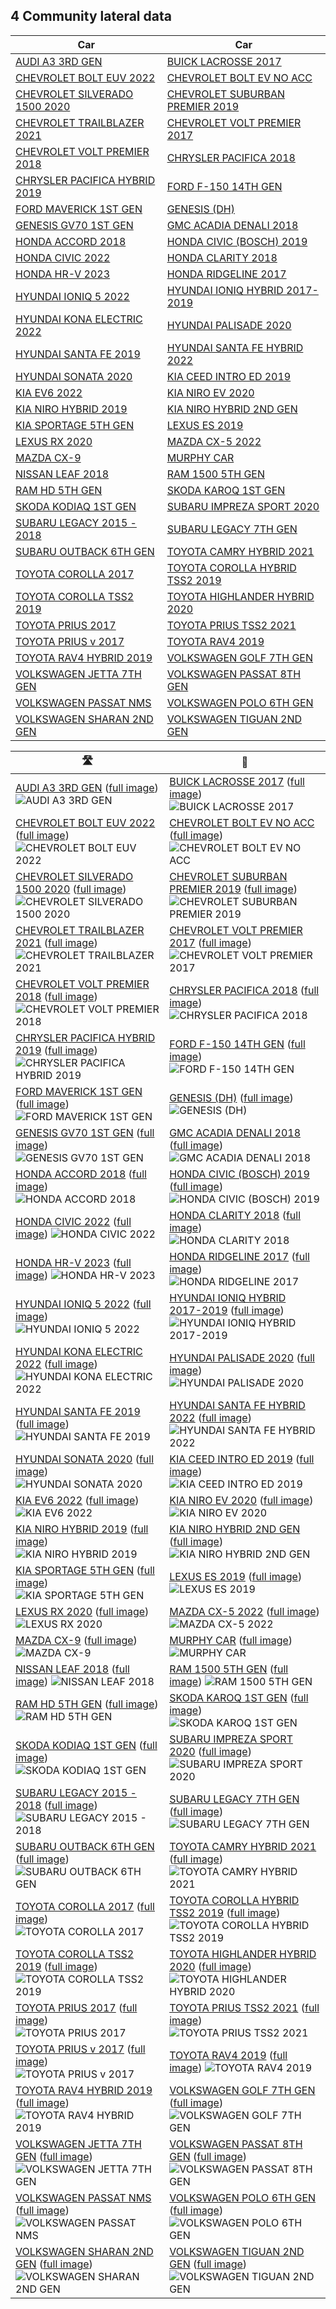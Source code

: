 
## 4 Community lateral data


| Car | Car |
|-|-|
| [AUDI A3 3RD GEN](https://raw.github.com/twilsonco/openpilot/log-info/data/4%20Community%20lateral%20data/./AUDI%20A3%203RD%20GEN.png) |  [BUICK LACROSSE 2017](https://raw.github.com/twilsonco/openpilot/log-info/data/4%20Community%20lateral%20data/./BUICK%20LACROSSE%202017.png) |
| [CHEVROLET BOLT EUV 2022](https://raw.github.com/twilsonco/openpilot/log-info/data/4%20Community%20lateral%20data/./CHEVROLET%20BOLT%20EUV%202022.png) |  [CHEVROLET BOLT EV NO ACC](https://raw.github.com/twilsonco/openpilot/log-info/data/4%20Community%20lateral%20data/./CHEVROLET%20BOLT%20EV%20NO%20ACC.png) |
| [CHEVROLET SILVERADO 1500 2020](https://raw.github.com/twilsonco/openpilot/log-info/data/4%20Community%20lateral%20data/./CHEVROLET%20SILVERADO%201500%202020.png) |  [CHEVROLET SUBURBAN PREMIER 2019](https://raw.github.com/twilsonco/openpilot/log-info/data/4%20Community%20lateral%20data/./CHEVROLET%20SUBURBAN%20PREMIER%202019.png) |
| [CHEVROLET TRAILBLAZER 2021](https://raw.github.com/twilsonco/openpilot/log-info/data/4%20Community%20lateral%20data/./CHEVROLET%20TRAILBLAZER%202021.png) |  [CHEVROLET VOLT PREMIER 2017](https://raw.github.com/twilsonco/openpilot/log-info/data/4%20Community%20lateral%20data/./CHEVROLET%20VOLT%20PREMIER%202017.png) |
| [CHEVROLET VOLT PREMIER 2018](https://raw.github.com/twilsonco/openpilot/log-info/data/4%20Community%20lateral%20data/./CHEVROLET%20VOLT%20PREMIER%202018.png) |  [CHRYSLER PACIFICA 2018](https://raw.github.com/twilsonco/openpilot/log-info/data/4%20Community%20lateral%20data/./CHRYSLER%20PACIFICA%202018.png) |
| [CHRYSLER PACIFICA HYBRID 2019](https://raw.github.com/twilsonco/openpilot/log-info/data/4%20Community%20lateral%20data/./CHRYSLER%20PACIFICA%20HYBRID%202019.png) |  [FORD F-150 14TH GEN](https://raw.github.com/twilsonco/openpilot/log-info/data/4%20Community%20lateral%20data/./FORD%20F-150%2014TH%20GEN.png) |
| [FORD MAVERICK 1ST GEN](https://raw.github.com/twilsonco/openpilot/log-info/data/4%20Community%20lateral%20data/./FORD%20MAVERICK%201ST%20GEN.png) |  [GENESIS (DH)](https://raw.github.com/twilsonco/openpilot/log-info/data/4%20Community%20lateral%20data/./GENESIS%20(DH).png) |
| [GENESIS GV70 1ST GEN](https://raw.github.com/twilsonco/openpilot/log-info/data/4%20Community%20lateral%20data/./GENESIS%20GV70%201ST%20GEN.png) |  [GMC ACADIA DENALI 2018](https://raw.github.com/twilsonco/openpilot/log-info/data/4%20Community%20lateral%20data/./GMC%20ACADIA%20DENALI%202018.png) |
| [HONDA ACCORD 2018](https://raw.github.com/twilsonco/openpilot/log-info/data/4%20Community%20lateral%20data/./HONDA%20ACCORD%202018.png) |  [HONDA CIVIC (BOSCH) 2019](https://raw.github.com/twilsonco/openpilot/log-info/data/4%20Community%20lateral%20data/./HONDA%20CIVIC%20(BOSCH)%202019.png) |
| [HONDA CIVIC 2022](https://raw.github.com/twilsonco/openpilot/log-info/data/4%20Community%20lateral%20data/./HONDA%20CIVIC%202022.png) |  [HONDA CLARITY 2018](https://raw.github.com/twilsonco/openpilot/log-info/data/4%20Community%20lateral%20data/./HONDA%20CLARITY%202018.png) |
| [HONDA HR-V 2023](https://raw.github.com/twilsonco/openpilot/log-info/data/4%20Community%20lateral%20data/./HONDA%20HR-V%202023.png) |  [HONDA RIDGELINE 2017](https://raw.github.com/twilsonco/openpilot/log-info/data/4%20Community%20lateral%20data/./HONDA%20RIDGELINE%202017.png) |
| [HYUNDAI IONIQ 5 2022](https://raw.github.com/twilsonco/openpilot/log-info/data/4%20Community%20lateral%20data/./HYUNDAI%20IONIQ%205%202022.png) |  [HYUNDAI IONIQ HYBRID 2017-2019](https://raw.github.com/twilsonco/openpilot/log-info/data/4%20Community%20lateral%20data/./HYUNDAI%20IONIQ%20HYBRID%202017-2019.png) |
| [HYUNDAI KONA ELECTRIC 2022](https://raw.github.com/twilsonco/openpilot/log-info/data/4%20Community%20lateral%20data/./HYUNDAI%20KONA%20ELECTRIC%202022.png) |  [HYUNDAI PALISADE 2020](https://raw.github.com/twilsonco/openpilot/log-info/data/4%20Community%20lateral%20data/./HYUNDAI%20PALISADE%202020.png) |
| [HYUNDAI SANTA FE 2019](https://raw.github.com/twilsonco/openpilot/log-info/data/4%20Community%20lateral%20data/./HYUNDAI%20SANTA%20FE%202019.png) |  [HYUNDAI SANTA FE HYBRID 2022](https://raw.github.com/twilsonco/openpilot/log-info/data/4%20Community%20lateral%20data/./HYUNDAI%20SANTA%20FE%20HYBRID%202022.png) |
| [HYUNDAI SONATA 2020](https://raw.github.com/twilsonco/openpilot/log-info/data/4%20Community%20lateral%20data/./HYUNDAI%20SONATA%202020.png) |  [KIA CEED INTRO ED 2019](https://raw.github.com/twilsonco/openpilot/log-info/data/4%20Community%20lateral%20data/./KIA%20CEED%20INTRO%20ED%202019.png) |
| [KIA EV6 2022](https://raw.github.com/twilsonco/openpilot/log-info/data/4%20Community%20lateral%20data/./KIA%20EV6%202022.png) |  [KIA NIRO EV 2020](https://raw.github.com/twilsonco/openpilot/log-info/data/4%20Community%20lateral%20data/./KIA%20NIRO%20EV%202020.png) |
| [KIA NIRO HYBRID 2019](https://raw.github.com/twilsonco/openpilot/log-info/data/4%20Community%20lateral%20data/./KIA%20NIRO%20HYBRID%202019.png) |  [KIA NIRO HYBRID 2ND GEN](https://raw.github.com/twilsonco/openpilot/log-info/data/4%20Community%20lateral%20data/./KIA%20NIRO%20HYBRID%202ND%20GEN.png) |
| [KIA SPORTAGE 5TH GEN](https://raw.github.com/twilsonco/openpilot/log-info/data/4%20Community%20lateral%20data/./KIA%20SPORTAGE%205TH%20GEN.png) |  [LEXUS ES 2019](https://raw.github.com/twilsonco/openpilot/log-info/data/4%20Community%20lateral%20data/./LEXUS%20ES%202019.png) |
| [LEXUS RX 2020](https://raw.github.com/twilsonco/openpilot/log-info/data/4%20Community%20lateral%20data/./LEXUS%20RX%202020.png) |  [MAZDA CX-5 2022](https://raw.github.com/twilsonco/openpilot/log-info/data/4%20Community%20lateral%20data/./MAZDA%20CX-5%202022.png) |
| [MAZDA CX-9](https://raw.github.com/twilsonco/openpilot/log-info/data/4%20Community%20lateral%20data/./MAZDA%20CX-9.png) |  [MURPHY CAR](https://raw.github.com/twilsonco/openpilot/log-info/data/4%20Community%20lateral%20data/./MURPHY%20CAR.png) |
| [NISSAN LEAF 2018](https://raw.github.com/twilsonco/openpilot/log-info/data/4%20Community%20lateral%20data/./NISSAN%20LEAF%202018.png) |  [RAM 1500 5TH GEN](https://raw.github.com/twilsonco/openpilot/log-info/data/4%20Community%20lateral%20data/./RAM%201500%205TH%20GEN.png) |
| [RAM HD 5TH GEN](https://raw.github.com/twilsonco/openpilot/log-info/data/4%20Community%20lateral%20data/./RAM%20HD%205TH%20GEN.png) |  [SKODA KAROQ 1ST GEN](https://raw.github.com/twilsonco/openpilot/log-info/data/4%20Community%20lateral%20data/./SKODA%20KAROQ%201ST%20GEN.png) |
| [SKODA KODIAQ 1ST GEN](https://raw.github.com/twilsonco/openpilot/log-info/data/4%20Community%20lateral%20data/./SKODA%20KODIAQ%201ST%20GEN.png) |  [SUBARU IMPREZA SPORT 2020](https://raw.github.com/twilsonco/openpilot/log-info/data/4%20Community%20lateral%20data/./SUBARU%20IMPREZA%20SPORT%202020.png) |
| [SUBARU LEGACY 2015 - 2018](https://raw.github.com/twilsonco/openpilot/log-info/data/4%20Community%20lateral%20data/./SUBARU%20LEGACY%202015%20-%202018.png) |  [SUBARU LEGACY 7TH GEN](https://raw.github.com/twilsonco/openpilot/log-info/data/4%20Community%20lateral%20data/./SUBARU%20LEGACY%207TH%20GEN.png) |
| [SUBARU OUTBACK 6TH GEN](https://raw.github.com/twilsonco/openpilot/log-info/data/4%20Community%20lateral%20data/./SUBARU%20OUTBACK%206TH%20GEN.png) |  [TOYOTA CAMRY HYBRID 2021](https://raw.github.com/twilsonco/openpilot/log-info/data/4%20Community%20lateral%20data/./TOYOTA%20CAMRY%20HYBRID%202021.png) |
| [TOYOTA COROLLA 2017](https://raw.github.com/twilsonco/openpilot/log-info/data/4%20Community%20lateral%20data/./TOYOTA%20COROLLA%202017.png) |  [TOYOTA COROLLA HYBRID TSS2 2019](https://raw.github.com/twilsonco/openpilot/log-info/data/4%20Community%20lateral%20data/./TOYOTA%20COROLLA%20HYBRID%20TSS2%202019.png) |
| [TOYOTA COROLLA TSS2 2019](https://raw.github.com/twilsonco/openpilot/log-info/data/4%20Community%20lateral%20data/./TOYOTA%20COROLLA%20TSS2%202019.png) |  [TOYOTA HIGHLANDER HYBRID 2020](https://raw.github.com/twilsonco/openpilot/log-info/data/4%20Community%20lateral%20data/./TOYOTA%20HIGHLANDER%20HYBRID%202020.png) |
| [TOYOTA PRIUS 2017](https://raw.github.com/twilsonco/openpilot/log-info/data/4%20Community%20lateral%20data/./TOYOTA%20PRIUS%202017.png) |  [TOYOTA PRIUS TSS2 2021](https://raw.github.com/twilsonco/openpilot/log-info/data/4%20Community%20lateral%20data/./TOYOTA%20PRIUS%20TSS2%202021.png) |
| [TOYOTA PRIUS v 2017](https://raw.github.com/twilsonco/openpilot/log-info/data/4%20Community%20lateral%20data/./TOYOTA%20PRIUS%20v%202017.png) |  [TOYOTA RAV4 2019](https://raw.github.com/twilsonco/openpilot/log-info/data/4%20Community%20lateral%20data/./TOYOTA%20RAV4%202019.png) |
| [TOYOTA RAV4 HYBRID 2019](https://raw.github.com/twilsonco/openpilot/log-info/data/4%20Community%20lateral%20data/./TOYOTA%20RAV4%20HYBRID%202019.png) |  [VOLKSWAGEN GOLF 7TH GEN](https://raw.github.com/twilsonco/openpilot/log-info/data/4%20Community%20lateral%20data/./VOLKSWAGEN%20GOLF%207TH%20GEN.png) |
| [VOLKSWAGEN JETTA 7TH GEN](https://raw.github.com/twilsonco/openpilot/log-info/data/4%20Community%20lateral%20data/./VOLKSWAGEN%20JETTA%207TH%20GEN.png) |  [VOLKSWAGEN PASSAT 8TH GEN](https://raw.github.com/twilsonco/openpilot/log-info/data/4%20Community%20lateral%20data/./VOLKSWAGEN%20PASSAT%208TH%20GEN.png) |
| [VOLKSWAGEN PASSAT NMS](https://raw.github.com/twilsonco/openpilot/log-info/data/4%20Community%20lateral%20data/./VOLKSWAGEN%20PASSAT%20NMS.png) |  [VOLKSWAGEN POLO 6TH GEN](https://raw.github.com/twilsonco/openpilot/log-info/data/4%20Community%20lateral%20data/./VOLKSWAGEN%20POLO%206TH%20GEN.png) |
| [VOLKSWAGEN SHARAN 2ND GEN](https://raw.github.com/twilsonco/openpilot/log-info/data/4%20Community%20lateral%20data/./VOLKSWAGEN%20SHARAN%202ND%20GEN.png) |  [VOLKSWAGEN TIGUAN 2ND GEN](https://raw.github.com/twilsonco/openpilot/log-info/data/4%20Community%20lateral%20data/./VOLKSWAGEN%20TIGUAN%202ND%20GEN.png) |


| 🛣️ | 🚗 |
| --- | --- |
| [AUDI A3 3RD GEN](#table-of-contents) ([full image](https://raw.github.com/twilsonco/openpilot/log-info/data/4%20Community%20lateral%20data/./AUDI%20A3%203RD%20GEN.png)) ![AUDI A3 3RD GEN](https://raw.github.com/twilsonco/openpilot/log-info/thumbnails/./AUDI%20A3%203RD%20GEN_thumbnail.jpg)| [BUICK LACROSSE 2017](#table-of-contents) ([full image](https://raw.github.com/twilsonco/openpilot/log-info/data/4%20Community%20lateral%20data/./BUICK%20LACROSSE%202017.png)) ![BUICK LACROSSE 2017](https://raw.github.com/twilsonco/openpilot/log-info/thumbnails/./BUICK%20LACROSSE%202017_thumbnail.jpg)|
| [CHEVROLET BOLT EUV 2022](#table-of-contents) ([full image](https://raw.github.com/twilsonco/openpilot/log-info/data/4%20Community%20lateral%20data/./CHEVROLET%20BOLT%20EUV%202022.png)) ![CHEVROLET BOLT EUV 2022](https://raw.github.com/twilsonco/openpilot/log-info/thumbnails/./CHEVROLET%20BOLT%20EUV%202022_thumbnail.jpg)| [CHEVROLET BOLT EV NO ACC](#table-of-contents) ([full image](https://raw.github.com/twilsonco/openpilot/log-info/data/4%20Community%20lateral%20data/./CHEVROLET%20BOLT%20EV%20NO%20ACC.png)) ![CHEVROLET BOLT EV NO ACC](https://raw.github.com/twilsonco/openpilot/log-info/thumbnails/./CHEVROLET%20BOLT%20EV%20NO%20ACC_thumbnail.jpg)|
| [CHEVROLET SILVERADO 1500 2020](#table-of-contents) ([full image](https://raw.github.com/twilsonco/openpilot/log-info/data/4%20Community%20lateral%20data/./CHEVROLET%20SILVERADO%201500%202020.png)) ![CHEVROLET SILVERADO 1500 2020](https://raw.github.com/twilsonco/openpilot/log-info/thumbnails/./CHEVROLET%20SILVERADO%201500%202020_thumbnail.jpg)| [CHEVROLET SUBURBAN PREMIER 2019](#table-of-contents) ([full image](https://raw.github.com/twilsonco/openpilot/log-info/data/4%20Community%20lateral%20data/./CHEVROLET%20SUBURBAN%20PREMIER%202019.png)) ![CHEVROLET SUBURBAN PREMIER 2019](https://raw.github.com/twilsonco/openpilot/log-info/thumbnails/./CHEVROLET%20SUBURBAN%20PREMIER%202019_thumbnail.jpg)|
| [CHEVROLET TRAILBLAZER 2021](#table-of-contents) ([full image](https://raw.github.com/twilsonco/openpilot/log-info/data/4%20Community%20lateral%20data/./CHEVROLET%20TRAILBLAZER%202021.png)) ![CHEVROLET TRAILBLAZER 2021](https://raw.github.com/twilsonco/openpilot/log-info/thumbnails/./CHEVROLET%20TRAILBLAZER%202021_thumbnail.jpg)| [CHEVROLET VOLT PREMIER 2017](#table-of-contents) ([full image](https://raw.github.com/twilsonco/openpilot/log-info/data/4%20Community%20lateral%20data/./CHEVROLET%20VOLT%20PREMIER%202017.png)) ![CHEVROLET VOLT PREMIER 2017](https://raw.github.com/twilsonco/openpilot/log-info/thumbnails/./CHEVROLET%20VOLT%20PREMIER%202017_thumbnail.jpg)|
| [CHEVROLET VOLT PREMIER 2018](#table-of-contents) ([full image](https://raw.github.com/twilsonco/openpilot/log-info/data/4%20Community%20lateral%20data/./CHEVROLET%20VOLT%20PREMIER%202018.png)) ![CHEVROLET VOLT PREMIER 2018](https://raw.github.com/twilsonco/openpilot/log-info/thumbnails/./CHEVROLET%20VOLT%20PREMIER%202018_thumbnail.jpg)| [CHRYSLER PACIFICA 2018](#table-of-contents) ([full image](https://raw.github.com/twilsonco/openpilot/log-info/data/4%20Community%20lateral%20data/./CHRYSLER%20PACIFICA%202018.png)) ![CHRYSLER PACIFICA 2018](https://raw.github.com/twilsonco/openpilot/log-info/thumbnails/./CHRYSLER%20PACIFICA%202018_thumbnail.jpg)|
| [CHRYSLER PACIFICA HYBRID 2019](#table-of-contents) ([full image](https://raw.github.com/twilsonco/openpilot/log-info/data/4%20Community%20lateral%20data/./CHRYSLER%20PACIFICA%20HYBRID%202019.png)) ![CHRYSLER PACIFICA HYBRID 2019](https://raw.github.com/twilsonco/openpilot/log-info/thumbnails/./CHRYSLER%20PACIFICA%20HYBRID%202019_thumbnail.jpg)| [FORD F-150 14TH GEN](#table-of-contents) ([full image](https://raw.github.com/twilsonco/openpilot/log-info/data/4%20Community%20lateral%20data/./FORD%20F-150%2014TH%20GEN.png)) ![FORD F-150 14TH GEN](https://raw.github.com/twilsonco/openpilot/log-info/thumbnails/./FORD%20F-150%2014TH%20GEN_thumbnail.jpg)|
| [FORD MAVERICK 1ST GEN](#table-of-contents) ([full image](https://raw.github.com/twilsonco/openpilot/log-info/data/4%20Community%20lateral%20data/./FORD%20MAVERICK%201ST%20GEN.png)) ![FORD MAVERICK 1ST GEN](https://raw.github.com/twilsonco/openpilot/log-info/thumbnails/./FORD%20MAVERICK%201ST%20GEN_thumbnail.jpg)| [GENESIS (DH)](#table-of-contents) ([full image](https://raw.github.com/twilsonco/openpilot/log-info/data/4%20Community%20lateral%20data/./GENESIS%20(DH).png)) ![GENESIS (DH)](https://raw.github.com/twilsonco/openpilot/log-info/thumbnails/./GENESIS%20(DH)_thumbnail.jpg)|
| [GENESIS GV70 1ST GEN](#table-of-contents) ([full image](https://raw.github.com/twilsonco/openpilot/log-info/data/4%20Community%20lateral%20data/./GENESIS%20GV70%201ST%20GEN.png)) ![GENESIS GV70 1ST GEN](https://raw.github.com/twilsonco/openpilot/log-info/thumbnails/./GENESIS%20GV70%201ST%20GEN_thumbnail.jpg)| [GMC ACADIA DENALI 2018](#table-of-contents) ([full image](https://raw.github.com/twilsonco/openpilot/log-info/data/4%20Community%20lateral%20data/./GMC%20ACADIA%20DENALI%202018.png)) ![GMC ACADIA DENALI 2018](https://raw.github.com/twilsonco/openpilot/log-info/thumbnails/./GMC%20ACADIA%20DENALI%202018_thumbnail.jpg)|
| [HONDA ACCORD 2018](#table-of-contents) ([full image](https://raw.github.com/twilsonco/openpilot/log-info/data/4%20Community%20lateral%20data/./HONDA%20ACCORD%202018.png)) ![HONDA ACCORD 2018](https://raw.github.com/twilsonco/openpilot/log-info/thumbnails/./HONDA%20ACCORD%202018_thumbnail.jpg)| [HONDA CIVIC (BOSCH) 2019](#table-of-contents) ([full image](https://raw.github.com/twilsonco/openpilot/log-info/data/4%20Community%20lateral%20data/./HONDA%20CIVIC%20(BOSCH)%202019.png)) ![HONDA CIVIC (BOSCH) 2019](https://raw.github.com/twilsonco/openpilot/log-info/thumbnails/./HONDA%20CIVIC%20(BOSCH)%202019_thumbnail.jpg)|
| [HONDA CIVIC 2022](#table-of-contents) ([full image](https://raw.github.com/twilsonco/openpilot/log-info/data/4%20Community%20lateral%20data/./HONDA%20CIVIC%202022.png)) ![HONDA CIVIC 2022](https://raw.github.com/twilsonco/openpilot/log-info/thumbnails/./HONDA%20CIVIC%202022_thumbnail.jpg)| [HONDA CLARITY 2018](#table-of-contents) ([full image](https://raw.github.com/twilsonco/openpilot/log-info/data/4%20Community%20lateral%20data/./HONDA%20CLARITY%202018.png)) ![HONDA CLARITY 2018](https://raw.github.com/twilsonco/openpilot/log-info/thumbnails/./HONDA%20CLARITY%202018_thumbnail.jpg)|
| [HONDA HR-V 2023](#table-of-contents) ([full image](https://raw.github.com/twilsonco/openpilot/log-info/data/4%20Community%20lateral%20data/./HONDA%20HR-V%202023.png)) ![HONDA HR-V 2023](https://raw.github.com/twilsonco/openpilot/log-info/thumbnails/./HONDA%20HR-V%202023_thumbnail.jpg)| [HONDA RIDGELINE 2017](#table-of-contents) ([full image](https://raw.github.com/twilsonco/openpilot/log-info/data/4%20Community%20lateral%20data/./HONDA%20RIDGELINE%202017.png)) ![HONDA RIDGELINE 2017](https://raw.github.com/twilsonco/openpilot/log-info/thumbnails/./HONDA%20RIDGELINE%202017_thumbnail.jpg)|
| [HYUNDAI IONIQ 5 2022](#table-of-contents) ([full image](https://raw.github.com/twilsonco/openpilot/log-info/data/4%20Community%20lateral%20data/./HYUNDAI%20IONIQ%205%202022.png)) ![HYUNDAI IONIQ 5 2022](https://raw.github.com/twilsonco/openpilot/log-info/thumbnails/./HYUNDAI%20IONIQ%205%202022_thumbnail.jpg)| [HYUNDAI IONIQ HYBRID 2017-2019](#table-of-contents) ([full image](https://raw.github.com/twilsonco/openpilot/log-info/data/4%20Community%20lateral%20data/./HYUNDAI%20IONIQ%20HYBRID%202017-2019.png)) ![HYUNDAI IONIQ HYBRID 2017-2019](https://raw.github.com/twilsonco/openpilot/log-info/thumbnails/./HYUNDAI%20IONIQ%20HYBRID%202017-2019_thumbnail.jpg)|
| [HYUNDAI KONA ELECTRIC 2022](#table-of-contents) ([full image](https://raw.github.com/twilsonco/openpilot/log-info/data/4%20Community%20lateral%20data/./HYUNDAI%20KONA%20ELECTRIC%202022.png)) ![HYUNDAI KONA ELECTRIC 2022](https://raw.github.com/twilsonco/openpilot/log-info/thumbnails/./HYUNDAI%20KONA%20ELECTRIC%202022_thumbnail.jpg)| [HYUNDAI PALISADE 2020](#table-of-contents) ([full image](https://raw.github.com/twilsonco/openpilot/log-info/data/4%20Community%20lateral%20data/./HYUNDAI%20PALISADE%202020.png)) ![HYUNDAI PALISADE 2020](https://raw.github.com/twilsonco/openpilot/log-info/thumbnails/./HYUNDAI%20PALISADE%202020_thumbnail.jpg)|
| [HYUNDAI SANTA FE 2019](#table-of-contents) ([full image](https://raw.github.com/twilsonco/openpilot/log-info/data/4%20Community%20lateral%20data/./HYUNDAI%20SANTA%20FE%202019.png)) ![HYUNDAI SANTA FE 2019](https://raw.github.com/twilsonco/openpilot/log-info/thumbnails/./HYUNDAI%20SANTA%20FE%202019_thumbnail.jpg)| [HYUNDAI SANTA FE HYBRID 2022](#table-of-contents) ([full image](https://raw.github.com/twilsonco/openpilot/log-info/data/4%20Community%20lateral%20data/./HYUNDAI%20SANTA%20FE%20HYBRID%202022.png)) ![HYUNDAI SANTA FE HYBRID 2022](https://raw.github.com/twilsonco/openpilot/log-info/thumbnails/./HYUNDAI%20SANTA%20FE%20HYBRID%202022_thumbnail.jpg)|
| [HYUNDAI SONATA 2020](#table-of-contents) ([full image](https://raw.github.com/twilsonco/openpilot/log-info/data/4%20Community%20lateral%20data/./HYUNDAI%20SONATA%202020.png)) ![HYUNDAI SONATA 2020](https://raw.github.com/twilsonco/openpilot/log-info/thumbnails/./HYUNDAI%20SONATA%202020_thumbnail.jpg)| [KIA CEED INTRO ED 2019](#table-of-contents) ([full image](https://raw.github.com/twilsonco/openpilot/log-info/data/4%20Community%20lateral%20data/./KIA%20CEED%20INTRO%20ED%202019.png)) ![KIA CEED INTRO ED 2019](https://raw.github.com/twilsonco/openpilot/log-info/thumbnails/./KIA%20CEED%20INTRO%20ED%202019_thumbnail.jpg)|
| [KIA EV6 2022](#table-of-contents) ([full image](https://raw.github.com/twilsonco/openpilot/log-info/data/4%20Community%20lateral%20data/./KIA%20EV6%202022.png)) ![KIA EV6 2022](https://raw.github.com/twilsonco/openpilot/log-info/thumbnails/./KIA%20EV6%202022_thumbnail.jpg)| [KIA NIRO EV 2020](#table-of-contents) ([full image](https://raw.github.com/twilsonco/openpilot/log-info/data/4%20Community%20lateral%20data/./KIA%20NIRO%20EV%202020.png)) ![KIA NIRO EV 2020](https://raw.github.com/twilsonco/openpilot/log-info/thumbnails/./KIA%20NIRO%20EV%202020_thumbnail.jpg)|
| [KIA NIRO HYBRID 2019](#table-of-contents) ([full image](https://raw.github.com/twilsonco/openpilot/log-info/data/4%20Community%20lateral%20data/./KIA%20NIRO%20HYBRID%202019.png)) ![KIA NIRO HYBRID 2019](https://raw.github.com/twilsonco/openpilot/log-info/thumbnails/./KIA%20NIRO%20HYBRID%202019_thumbnail.jpg)| [KIA NIRO HYBRID 2ND GEN](#table-of-contents) ([full image](https://raw.github.com/twilsonco/openpilot/log-info/data/4%20Community%20lateral%20data/./KIA%20NIRO%20HYBRID%202ND%20GEN.png)) ![KIA NIRO HYBRID 2ND GEN](https://raw.github.com/twilsonco/openpilot/log-info/thumbnails/./KIA%20NIRO%20HYBRID%202ND%20GEN_thumbnail.jpg)|
| [KIA SPORTAGE 5TH GEN](#table-of-contents) ([full image](https://raw.github.com/twilsonco/openpilot/log-info/data/4%20Community%20lateral%20data/./KIA%20SPORTAGE%205TH%20GEN.png)) ![KIA SPORTAGE 5TH GEN](https://raw.github.com/twilsonco/openpilot/log-info/thumbnails/./KIA%20SPORTAGE%205TH%20GEN_thumbnail.jpg)| [LEXUS ES 2019](#table-of-contents) ([full image](https://raw.github.com/twilsonco/openpilot/log-info/data/4%20Community%20lateral%20data/./LEXUS%20ES%202019.png)) ![LEXUS ES 2019](https://raw.github.com/twilsonco/openpilot/log-info/thumbnails/./LEXUS%20ES%202019_thumbnail.jpg)|
| [LEXUS RX 2020](#table-of-contents) ([full image](https://raw.github.com/twilsonco/openpilot/log-info/data/4%20Community%20lateral%20data/./LEXUS%20RX%202020.png)) ![LEXUS RX 2020](https://raw.github.com/twilsonco/openpilot/log-info/thumbnails/./LEXUS%20RX%202020_thumbnail.jpg)| [MAZDA CX-5 2022](#table-of-contents) ([full image](https://raw.github.com/twilsonco/openpilot/log-info/data/4%20Community%20lateral%20data/./MAZDA%20CX-5%202022.png)) ![MAZDA CX-5 2022](https://raw.github.com/twilsonco/openpilot/log-info/thumbnails/./MAZDA%20CX-5%202022_thumbnail.jpg)|
| [MAZDA CX-9](#table-of-contents) ([full image](https://raw.github.com/twilsonco/openpilot/log-info/data/4%20Community%20lateral%20data/./MAZDA%20CX-9.png)) ![MAZDA CX-9](https://raw.github.com/twilsonco/openpilot/log-info/thumbnails/./MAZDA%20CX-9_thumbnail.jpg)| [MURPHY CAR](#table-of-contents) ([full image](https://raw.github.com/twilsonco/openpilot/log-info/data/4%20Community%20lateral%20data/./MURPHY%20CAR.png)) ![MURPHY CAR](https://raw.github.com/twilsonco/openpilot/log-info/thumbnails/./MURPHY%20CAR_thumbnail.jpg)|
| [NISSAN LEAF 2018](#table-of-contents) ([full image](https://raw.github.com/twilsonco/openpilot/log-info/data/4%20Community%20lateral%20data/./NISSAN%20LEAF%202018.png)) ![NISSAN LEAF 2018](https://raw.github.com/twilsonco/openpilot/log-info/thumbnails/./NISSAN%20LEAF%202018_thumbnail.jpg)| [RAM 1500 5TH GEN](#table-of-contents) ([full image](https://raw.github.com/twilsonco/openpilot/log-info/data/4%20Community%20lateral%20data/./RAM%201500%205TH%20GEN.png)) ![RAM 1500 5TH GEN](https://raw.github.com/twilsonco/openpilot/log-info/thumbnails/./RAM%201500%205TH%20GEN_thumbnail.jpg)|
| [RAM HD 5TH GEN](#table-of-contents) ([full image](https://raw.github.com/twilsonco/openpilot/log-info/data/4%20Community%20lateral%20data/./RAM%20HD%205TH%20GEN.png)) ![RAM HD 5TH GEN](https://raw.github.com/twilsonco/openpilot/log-info/thumbnails/./RAM%20HD%205TH%20GEN_thumbnail.jpg)| [SKODA KAROQ 1ST GEN](#table-of-contents) ([full image](https://raw.github.com/twilsonco/openpilot/log-info/data/4%20Community%20lateral%20data/./SKODA%20KAROQ%201ST%20GEN.png)) ![SKODA KAROQ 1ST GEN](https://raw.github.com/twilsonco/openpilot/log-info/thumbnails/./SKODA%20KAROQ%201ST%20GEN_thumbnail.jpg)|
| [SKODA KODIAQ 1ST GEN](#table-of-contents) ([full image](https://raw.github.com/twilsonco/openpilot/log-info/data/4%20Community%20lateral%20data/./SKODA%20KODIAQ%201ST%20GEN.png)) ![SKODA KODIAQ 1ST GEN](https://raw.github.com/twilsonco/openpilot/log-info/thumbnails/./SKODA%20KODIAQ%201ST%20GEN_thumbnail.jpg)| [SUBARU IMPREZA SPORT 2020](#table-of-contents) ([full image](https://raw.github.com/twilsonco/openpilot/log-info/data/4%20Community%20lateral%20data/./SUBARU%20IMPREZA%20SPORT%202020.png)) ![SUBARU IMPREZA SPORT 2020](https://raw.github.com/twilsonco/openpilot/log-info/thumbnails/./SUBARU%20IMPREZA%20SPORT%202020_thumbnail.jpg)|
| [SUBARU LEGACY 2015 - 2018](#table-of-contents) ([full image](https://raw.github.com/twilsonco/openpilot/log-info/data/4%20Community%20lateral%20data/./SUBARU%20LEGACY%202015%20-%202018.png)) ![SUBARU LEGACY 2015 - 2018](https://raw.github.com/twilsonco/openpilot/log-info/thumbnails/./SUBARU%20LEGACY%202015%20-%202018_thumbnail.jpg)| [SUBARU LEGACY 7TH GEN](#table-of-contents) ([full image](https://raw.github.com/twilsonco/openpilot/log-info/data/4%20Community%20lateral%20data/./SUBARU%20LEGACY%207TH%20GEN.png)) ![SUBARU LEGACY 7TH GEN](https://raw.github.com/twilsonco/openpilot/log-info/thumbnails/./SUBARU%20LEGACY%207TH%20GEN_thumbnail.jpg)|
| [SUBARU OUTBACK 6TH GEN](#table-of-contents) ([full image](https://raw.github.com/twilsonco/openpilot/log-info/data/4%20Community%20lateral%20data/./SUBARU%20OUTBACK%206TH%20GEN.png)) ![SUBARU OUTBACK 6TH GEN](https://raw.github.com/twilsonco/openpilot/log-info/thumbnails/./SUBARU%20OUTBACK%206TH%20GEN_thumbnail.jpg)| [TOYOTA CAMRY HYBRID 2021](#table-of-contents) ([full image](https://raw.github.com/twilsonco/openpilot/log-info/data/4%20Community%20lateral%20data/./TOYOTA%20CAMRY%20HYBRID%202021.png)) ![TOYOTA CAMRY HYBRID 2021](https://raw.github.com/twilsonco/openpilot/log-info/thumbnails/./TOYOTA%20CAMRY%20HYBRID%202021_thumbnail.jpg)|
| [TOYOTA COROLLA 2017](#table-of-contents) ([full image](https://raw.github.com/twilsonco/openpilot/log-info/data/4%20Community%20lateral%20data/./TOYOTA%20COROLLA%202017.png)) ![TOYOTA COROLLA 2017](https://raw.github.com/twilsonco/openpilot/log-info/thumbnails/./TOYOTA%20COROLLA%202017_thumbnail.jpg)| [TOYOTA COROLLA HYBRID TSS2 2019](#table-of-contents) ([full image](https://raw.github.com/twilsonco/openpilot/log-info/data/4%20Community%20lateral%20data/./TOYOTA%20COROLLA%20HYBRID%20TSS2%202019.png)) ![TOYOTA COROLLA HYBRID TSS2 2019](https://raw.github.com/twilsonco/openpilot/log-info/thumbnails/./TOYOTA%20COROLLA%20HYBRID%20TSS2%202019_thumbnail.jpg)|
| [TOYOTA COROLLA TSS2 2019](#table-of-contents) ([full image](https://raw.github.com/twilsonco/openpilot/log-info/data/4%20Community%20lateral%20data/./TOYOTA%20COROLLA%20TSS2%202019.png)) ![TOYOTA COROLLA TSS2 2019](https://raw.github.com/twilsonco/openpilot/log-info/thumbnails/./TOYOTA%20COROLLA%20TSS2%202019_thumbnail.jpg)| [TOYOTA HIGHLANDER HYBRID 2020](#table-of-contents) ([full image](https://raw.github.com/twilsonco/openpilot/log-info/data/4%20Community%20lateral%20data/./TOYOTA%20HIGHLANDER%20HYBRID%202020.png)) ![TOYOTA HIGHLANDER HYBRID 2020](https://raw.github.com/twilsonco/openpilot/log-info/thumbnails/./TOYOTA%20HIGHLANDER%20HYBRID%202020_thumbnail.jpg)|
| [TOYOTA PRIUS 2017](#table-of-contents) ([full image](https://raw.github.com/twilsonco/openpilot/log-info/data/4%20Community%20lateral%20data/./TOYOTA%20PRIUS%202017.png)) ![TOYOTA PRIUS 2017](https://raw.github.com/twilsonco/openpilot/log-info/thumbnails/./TOYOTA%20PRIUS%202017_thumbnail.jpg)| [TOYOTA PRIUS TSS2 2021](#table-of-contents) ([full image](https://raw.github.com/twilsonco/openpilot/log-info/data/4%20Community%20lateral%20data/./TOYOTA%20PRIUS%20TSS2%202021.png)) ![TOYOTA PRIUS TSS2 2021](https://raw.github.com/twilsonco/openpilot/log-info/thumbnails/./TOYOTA%20PRIUS%20TSS2%202021_thumbnail.jpg)|
| [TOYOTA PRIUS v 2017](#table-of-contents) ([full image](https://raw.github.com/twilsonco/openpilot/log-info/data/4%20Community%20lateral%20data/./TOYOTA%20PRIUS%20v%202017.png)) ![TOYOTA PRIUS v 2017](https://raw.github.com/twilsonco/openpilot/log-info/thumbnails/./TOYOTA%20PRIUS%20v%202017_thumbnail.jpg)| [TOYOTA RAV4 2019](#table-of-contents) ([full image](https://raw.github.com/twilsonco/openpilot/log-info/data/4%20Community%20lateral%20data/./TOYOTA%20RAV4%202019.png)) ![TOYOTA RAV4 2019](https://raw.github.com/twilsonco/openpilot/log-info/thumbnails/./TOYOTA%20RAV4%202019_thumbnail.jpg)|
| [TOYOTA RAV4 HYBRID 2019](#table-of-contents) ([full image](https://raw.github.com/twilsonco/openpilot/log-info/data/4%20Community%20lateral%20data/./TOYOTA%20RAV4%20HYBRID%202019.png)) ![TOYOTA RAV4 HYBRID 2019](https://raw.github.com/twilsonco/openpilot/log-info/thumbnails/./TOYOTA%20RAV4%20HYBRID%202019_thumbnail.jpg)| [VOLKSWAGEN GOLF 7TH GEN](#table-of-contents) ([full image](https://raw.github.com/twilsonco/openpilot/log-info/data/4%20Community%20lateral%20data/./VOLKSWAGEN%20GOLF%207TH%20GEN.png)) ![VOLKSWAGEN GOLF 7TH GEN](https://raw.github.com/twilsonco/openpilot/log-info/thumbnails/./VOLKSWAGEN%20GOLF%207TH%20GEN_thumbnail.jpg)|
| [VOLKSWAGEN JETTA 7TH GEN](#table-of-contents) ([full image](https://raw.github.com/twilsonco/openpilot/log-info/data/4%20Community%20lateral%20data/./VOLKSWAGEN%20JETTA%207TH%20GEN.png)) ![VOLKSWAGEN JETTA 7TH GEN](https://raw.github.com/twilsonco/openpilot/log-info/thumbnails/./VOLKSWAGEN%20JETTA%207TH%20GEN_thumbnail.jpg)| [VOLKSWAGEN PASSAT 8TH GEN](#table-of-contents) ([full image](https://raw.github.com/twilsonco/openpilot/log-info/data/4%20Community%20lateral%20data/./VOLKSWAGEN%20PASSAT%208TH%20GEN.png)) ![VOLKSWAGEN PASSAT 8TH GEN](https://raw.github.com/twilsonco/openpilot/log-info/thumbnails/./VOLKSWAGEN%20PASSAT%208TH%20GEN_thumbnail.jpg)|
| [VOLKSWAGEN PASSAT NMS](#table-of-contents) ([full image](https://raw.github.com/twilsonco/openpilot/log-info/data/4%20Community%20lateral%20data/./VOLKSWAGEN%20PASSAT%20NMS.png)) ![VOLKSWAGEN PASSAT NMS](https://raw.github.com/twilsonco/openpilot/log-info/thumbnails/./VOLKSWAGEN%20PASSAT%20NMS_thumbnail.jpg)| [VOLKSWAGEN POLO 6TH GEN](#table-of-contents) ([full image](https://raw.github.com/twilsonco/openpilot/log-info/data/4%20Community%20lateral%20data/./VOLKSWAGEN%20POLO%206TH%20GEN.png)) ![VOLKSWAGEN POLO 6TH GEN](https://raw.github.com/twilsonco/openpilot/log-info/thumbnails/./VOLKSWAGEN%20POLO%206TH%20GEN_thumbnail.jpg)|
| [VOLKSWAGEN SHARAN 2ND GEN](#table-of-contents) ([full image](https://raw.github.com/twilsonco/openpilot/log-info/data/4%20Community%20lateral%20data/./VOLKSWAGEN%20SHARAN%202ND%20GEN.png)) ![VOLKSWAGEN SHARAN 2ND GEN](https://raw.github.com/twilsonco/openpilot/log-info/thumbnails/./VOLKSWAGEN%20SHARAN%202ND%20GEN_thumbnail.jpg)| [VOLKSWAGEN TIGUAN 2ND GEN](#table-of-contents) ([full image](https://raw.github.com/twilsonco/openpilot/log-info/data/4%20Community%20lateral%20data/./VOLKSWAGEN%20TIGUAN%202ND%20GEN.png)) ![VOLKSWAGEN TIGUAN 2ND GEN](https://raw.github.com/twilsonco/openpilot/log-info/thumbnails/./VOLKSWAGEN%20TIGUAN%202ND%20GEN_thumbnail.jpg)|

